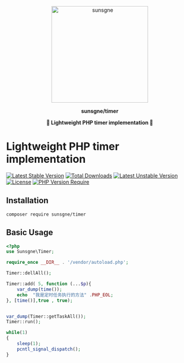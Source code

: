 <div align="center">
<img width="260px" src="https://cdn.sunsgne.top/logo-i.png" alt="sunsgne"></div>

**<p align="center">sunsgne/timer</p>**

**<p align="center">🐬 Lightweight PHP timer implementation 🐬</p>**

# Lightweight PHP timer implementation

[![Latest Stable Version](http://poser.pugx.org/sunsgne/timer/v)](https://packagist.org/packages/sunsgne/timer)
[![Total Downloads](http://poser.pugx.org/sunsgne/timer/downloads)](https://packagist.org/packages/sunsgne/timer)
[![Latest Unstable Version](http://poser.pugx.org/sunsgne/timer/v/unstable)](https://packagist.org/packages/sunsgne/timer)
[![License](http://poser.pugx.org/sunsgne/timer/license)](https://packagist.org/packages/sunsgne/timer)
[![PHP Version Require](http://poser.pugx.org/sunsgne/timer/require/php)](https://packagist.org/packages/sunsgne/timer)

## Installation

```
composer require sunsgne/timer
```

## Basic Usage
```php
<?php
use Sunsgne\Timer;

require_once __DIR__ . '/vendor/autoload.php';

Timer::dellAll();

Timer::add( 5, function (...$p){
    var_dump(time());
    echo  "我是定时任务执行的方法" .PHP_EOL;
}, [time()],true , true);


var_dump(Timer::getTaskAll());
Timer::run();

while(1)
{
    sleep(1);
    pcntl_signal_dispatch();
}
```
